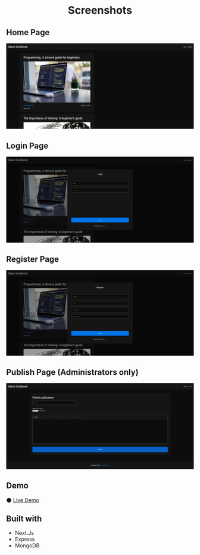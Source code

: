 <h1 align="center">Screenshots</h1>

## Home Page
![img](https://github.com/JonathanSaan/saanguide/blob/0352c45145c72df730d6c0ef7dad6890800bcd04/screenshots/screenshot1.jpg)

## Login Page
![img](https://github.com/JonathanSaan/saanguide/blob/0352c45145c72df730d6c0ef7dad6890800bcd04/screenshots/screenshot2.jpg)

## Register Page
![img](https://github.com/JonathanSaan/saanguide/blob/0352c45145c72df730d6c0ef7dad6890800bcd04/screenshots/screenshot3.jpg)

## Publish Page (Administrators only)
![img](https://github.com/JonathanSaan/saanguide/blob/0352c45145c72df730d6c0ef7dad6890800bcd04/screenshots/screenshot4.jpg)

## Demo
🌑 [Live Demo](https://saanguide.vercel.app/)

## Built with
* Next.Js
* Express
* MongoDB
